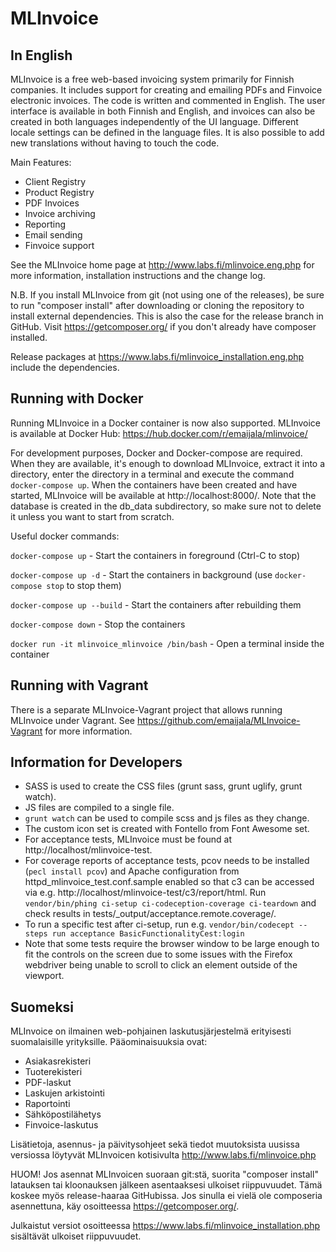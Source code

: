 MLInvoice
=========

In English
----------

MLInvoice is a free web-based invoicing system primarily for Finnish companies. It includes
support for creating and emailing PDFs and Finvoice electronic invoices. The code is written
and commented in English. The user interface is available in both Finnish and English, and
invoices can also be created in both languages independently of the UI language. Different
locale settings can be defined in the language files. It is also possible to add new
translations without having to touch the code.

Main Features:

- Client Registry
- Product Registry
- PDF Invoices
- Invoice archiving
- Reporting
- Email sending
- Finvoice support

See the MLInvoice home page at http://www.labs.fi/mlinvoice.eng.php for more information,
installation instructions and the change log.

N.B. If you install MLInvoice from git (not using one of the releases), be sure to
run "composer install" after downloading or cloning the repository to install
external dependencies. This is also the case for the release branch in GitHub.
Visit https://getcomposer.org/ if you don't already have composer installed.

Release packages at https://www.labs.fi/mlinvoice_installation.eng.php include the
dependencies.


Running with Docker
-------------------

Running MLInvoice in a Docker container is now also supported. MLInvoice is available
at Docker Hub: https://hub.docker.com/r/emaijala/mlinvoice/

For development purposes, Docker and Docker-compose are required. When they are
available, it's enough to download MLInvoice, extract it into a directory, enter the
directory in a terminal and execute the command `docker-compose up`. When the
containers have been created and have started, MLInvoice will be available at
http://localhost:8000/. Note that the database is created in the db_data
subdirectory, so make sure not to delete it unless you want to start from scratch.

Useful docker commands:

`docker-compose up` - Start the containers in foreground (Ctrl-C to stop)

`docker-compose up -d` - Start the containers in background (use `docker-compose stop` to stop them)

`docker-compose up --build` - Start the containers after rebuilding them

`docker-compose down` - Stop the containers

`docker run -it mlinvoice_mlinvoice /bin/bash` - Open a terminal inside the container


Running with Vagrant
--------------------

There is a separate MLInvoice-Vagrant project that allows running MLInvoice under
Vagrant. See https://github.com/emaijala/MLInvoice-Vagrant for more information.


Information for Developers
--------------------------

- SASS is used to create the CSS files (grunt sass, grunt uglify, grunt watch).
- JS files are compiled to a single file.
- `grunt watch` can be used to compile scss and js files as they change.
- The custom icon set is created with Fontello from Font Awesome set.
- For acceptance tests, MLInvoice must be found at http://localhost/mlinvoice-test.
- For coverage reports of acceptance tests, pcov needs to be installed (`pecl install pcov`) and Apache configuration from httpd_mlinvoice_test.conf.sample enabled so that c3 can be accessed via e.g. http://localhost/mlinvoice-test/c3/report/html. Run `vendor/bin/phing ci-setup ci-codeception-coverage ci-teardown` and check results in tests/_output/acceptance.remote.coverage/.
- To run a specific test after ci-setup, run e.g. `vendor/bin/codecept --steps run acceptance BasicFunctionalityCest:login`
- Note that some tests require the browser window to be large enough to fit the controls on the screen due to some issues with the Firefox webdriver being unable to scroll to click an element outside of the viewport.


Suomeksi
--------

MLInvoice on ilmainen web-pohjainen laskutusjärjestelmä erityisesti suomalaisille yrityksille.
Pääominaisuuksia ovat:

- Asiakasrekisteri
- Tuoterekisteri
- PDF-laskut
- Laskujen arkistointi
- Raportointi
- Sähköpostilähetys
- Finvoice-laskutus

Lisätietoja, asennus- ja päivitysohjeet sekä tiedot muutoksista uusissa versiossa löytyvät
MLInvoicen kotisivulta http://www.labs.fi/mlinvoice.php

HUOM! Jos asennat MLInvoicen suoraan git:stä, suorita "composer install" latauksen
tai kloonauksen jälkeen asentaaksesi ulkoiset riippuvuudet. Tämä koskee myös
release-haaraa GitHubissa. Jos sinulla ei vielä ole
composeria asennettuna, käy osoitteessa https://getcomposer.org/.

Julkaistut versiot osoitteessa https://www.labs.fi/mlinvoice_installation.php
sisältävät ulkoiset riippuvuudet.
